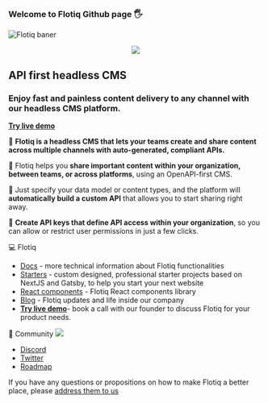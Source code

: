 ### Welcome to Flotiq Github page :raised_hand_with_fingers_splayed:

<img src="https://flotiq.com/static/hero_desktop-4894423ad4df154677959c0b251aabad.svg" alt="Flotiq baner" title="Flotiq"/>

<p align="center">
    <img src="https://skillicons.dev/icons?i=kubernetes,docker,react,nodejs,tailwind" />
</p>

## API first headless CMS 

### Enjoy fast and painless content delivery to any channel with our headless CMS platform.

**[Try live demo](https://meet.simplyscale.io/15min-flotiq-tour)**

:rocket: **Flotiq is a headless CMS that lets your teams create and share content across multiple channels with auto-generated, compliant APIs.**

:rocket: Flotiq helps you **share important content within your organization, between teams, or across platforms**, using an OpenAPI-first CMS.

:rocket: Just specify your data model or content types, and the platform will **automatically build a custom API** that allows you to start sharing right away.  

:rocket: **Create API keys that define API access within your organization**, so you can allow or restrict user permissions in just a few clicks.

:computer: Flotiq

* [Docs](https://flotiq.com/docs/) - more technical information about Flotiq functionalities
* [Starters](https://flotiq.com/starters/) - custom designed, professional starter projects based on NextJS and Gatsby, to help you start your next website
* [React components](https://flotiq.github.io/flotiq-components-react/?path=/story/flotiq-components-for-react--page)  - Flotiq React components library
* [Blog](https://flotiq.com/blog/) - Flotiq updates and life inside our company
* **[Try live demo](https://meet.simplyscale.io/15min-flotiq-tour)**- book a call with our founder to discuss Flotiq for your product needs.

:star2: Community <img src="https://skillicons.dev/icons?i=twitter,discord" />

* [Discord](https://discord.gg/V8vcfReN3w)
* [Twitter](https://twitter.com/flotiq>)
* [Roadmap](https://flotiq.productlift.dev/t/roadmap>)

If you have any questions or propositions on how to make Flotiq a better place, please [address them to us](mailto:hello@flotiq.com)
